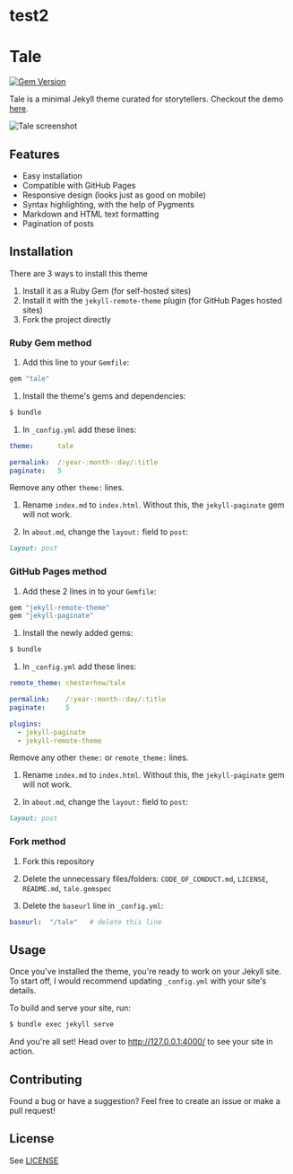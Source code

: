 test2
=====

Tale
====

[![Gem Version](https://badge.fury.io/rb/tale.svg)](https://badge.fury.io/rb/tale)

Tale is a minimal Jekyll theme curated for storytellers. Checkout the demo [here](https://chesterhow.github.io/tale/).

![Tale screenshot](http://i.imgur.com/pXZrtmo.png)

Features
--------

-	Easy installation
-	Compatible with GitHub Pages
-	Responsive design (looks just as good on mobile)
-	Syntax highlighting, with the help of Pygments
-	Markdown and HTML text formatting
-	Pagination of posts

Installation
------------

There are 3 ways to install this theme

1.	Install it as a Ruby Gem (for self-hosted sites)
2.	Install it with the `jekyll-remote-theme` plugin (for GitHub Pages hosted sites)
3.	Fork the project directly

### Ruby Gem method

1.	Add this line to your `Gemfile`:

```ruby
gem "tale"
```

1.	Install the theme's gems and dependencies:

```bash
$ bundle
```

1.	In `_config.yml` add these lines:

```yaml
theme:      tale

permalink:  /:year-:month-:day/:title
paginate:   5
```

Remove any other `theme:` lines.

1.	Rename `index.md` to `index.html`. Without this, the `jekyll-paginate` gem will not work.

2.	In `about.md`, change the `layout:` field to `post`:

```Markdown
layout: post
```

### GitHub Pages method

1.	Add these 2 lines in to your `Gemfile`:

```ruby
gem "jekyll-remote-theme"
gem "jekyll-paginate"
```

1.	Install the newly added gems:

```bash
$ bundle
```

1.	In `_config.yml` add these lines:

```yaml
remote_theme: chesterhow/tale

permalink:    /:year-:month-:day/:title
paginate:     5

plugins:
  - jekyll-paginate
  - jekyll-remote-theme
```

Remove any other `theme:` or `remote_theme:` lines.

1.	Rename `index.md` to `index.html`. Without this, the `jekyll-paginate` gem will not work.

2.	In `about.md`, change the `layout:` field to `post`:

```Markdown
layout: post
```

### Fork method

1.	Fork this repository

2.	Delete the unnecessary files/folders: `CODE_OF_CONDUCT.md`, `LICENSE`, `README.md`, `tale.gemspec`

3.	Delete the `baseurl` line in `_config.yml`:

```yaml
baseurl:  "/tale"   # delete this line
```

Usage
-----

Once you've installed the theme, you're ready to work on your Jekyll site. To start off, I would recommend updating `_config.yml` with your site's details.

To build and serve your site, run:

```bash
$ bundle exec jekyll serve
```

And you're all set! Head over to http://127.0.0.1:4000/ to see your site in action.

Contributing
------------

Found a bug or have a suggestion? Feel free to create an issue or make a pull request!

License
-------

See [LICENSE](https://github.com/chesterhow/tale/blob/master/LICENSE)
